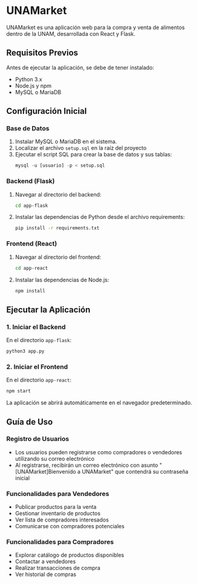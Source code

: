 # UNAMarket

UNAMarket es una aplicación web para la compra y venta de alimentos dentro de la UNAM, desarrollada con React y Flask.

## Requisitos Previos

Antes de ejecutar la aplicación, se debe de tener instalado:

- Python 3.x
- Node.js y npm
- MySQL o MariaDB

## Configuración Inicial

### Base de Datos
1. Instalar MySQL o MariaDB en el sistema.
2. Localizar el archivo `setup.sql` en la raíz del proyecto
3. Ejecutar el script SQL para crear la base de datos y sus tablas:
   ```sql
   mysql -u [usuario] -p < setup.sql
   ```

### Backend (Flask)
1. Navegar al directorio del backend:
   ```bash
   cd app-flask
   ```
2. Instalar las dependencias de Python desde el archivo requirements:
   ```bash
   pip install -r requirements.txt
   ```

### Frontend (React)
1. Navegar al directorio del frontend:
   ```bash
   cd app-react
   ```
2. Instalar las dependencias de Node.js:
   ```bash
   npm install
   ```

## Ejecutar la Aplicación

### 1. Iniciar el Backend
En el directorio `app-flask`:
```bash
python3 app.py
```

### 2. Iniciar el Frontend
En el directorio `app-react`:
```bash
npm start
```
La aplicación se abrirá automáticamente en el navegador predeterminado.

## Guía de Uso

### Registro de Usuarios
- Los usuarios pueden registrarse como compradores o vendedores utilizando su correo electrónico
- Al registrarse, recibirán un correo electrónico con asunto "[UNAMarket]Bienvenido a UNAMarket" que contendrá su contraseña inicial

### Funcionalidades para Vendedores
- Publicar productos para la venta
- Gestionar inventario de productos
- Ver lista de compradores interesados
- Comunicarse con compradores potenciales

### Funcionalidades para Compradores
- Explorar catálogo de productos disponibles
- Contactar a vendedores
- Realizar transacciones de compra
- Ver historial de compras